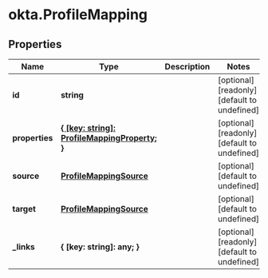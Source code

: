 # okta.ProfileMapping

## Properties

Name | Type | Description | Notes
------------ | ------------- | ------------- | -------------
**id** | **string** |  | [optional] [readonly] [default to undefined]
**properties** | [**{ [key: string]: ProfileMappingProperty; }**](ProfileMappingProperty.md) |  | [optional] [readonly] [default to undefined]
**source** | [**ProfileMappingSource**](ProfileMappingSource.md) |  | [optional] [default to undefined]
**target** | [**ProfileMappingSource**](ProfileMappingSource.md) |  | [optional] [default to undefined]
**_links** | **{ [key: string]: any; }** |  | [optional] [readonly] [default to undefined]

